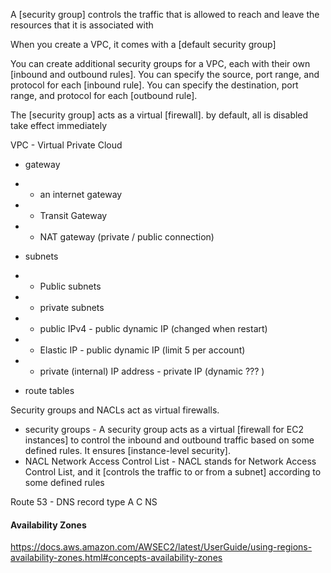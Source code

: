 A [security group] controls the traffic that is allowed to reach and leave the resources that it is associated with

When you create a VPC, it comes with a [default security group]

You can create additional security groups for a VPC, each with their own [inbound and outbound rules]. 
You can specify the source, port range, and protocol for each [inbound rule]. 
You can specify the destination, port range, and protocol for each [outbound rule].

The [security group] acts as a virtual [firewall].
by default, all is disabled
take effect immediately

VPC - Virtual Private Cloud
* gateway
* * an internet gateway
* * Transit Gateway
* * NAT gateway (private / public connection)


* subnets
* * Public subnets
* * private subnets

* * public IPv4 - public dynamic IP (changed when restart)
* * Elastic IP  - public dynamic IP (limit 5 per account)
* * private (internal) IP address - private IP (dynamic ??? )

* route tables

Security groups and NACLs act as virtual firewalls.
* security groups - A security group acts as a virtual [firewall for EC2 instances] to control the inbound and outbound traffic based on some defined rules. 
    It ensures [instance-level security].
* NACL Network Access Control List - NACL stands for Network Access Control List, 
  and it [controls the traffic to or from a subnet] according to some defined rules

Route 53 - DNS
    record type
        A
        C
        NS

#### Availability Zones

https://docs.aws.amazon.com/AWSEC2/latest/UserGuide/using-regions-availability-zones.html#concepts-availability-zones